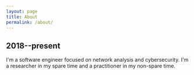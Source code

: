 ```yaml
---
layout: page
title: About
permalink: /about/
---
```


## 2018--present
I'm a software engineer focused on network analysis and cybersecurity.  I'm a researcher in my
spare time and a practitioner in my non-spare time.
